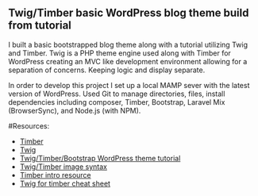 ## Twig/Timber basic WordPress blog theme build from tutorial

I built a basic bootstrapped blog theme along with a tutorial utilizing Twig and Timber. Twig is a PHP theme engine used along with Timber for WordPress creating an MVC like development environment allowing for a separation of concerns. Keeping logic and display separate.

In order to develop this project I set up a local MAMP sever with the latest version of WordPress. Used Git to manage directories, files, install dependencies including composer, Timber, Bootstrap, Laravel Mix (BrowserSync), and Node.js (with NPM).

#Resources:

- [Timber](https://github.com/timber/timber)
- [Twig](https://twig.symfony.com/)
- [Twig/Timber/Bootstrap WordPress theme tutorial](https://junaidqadir.com/wordpress-theme-using-timber-bootstrap/)
- [Twig/Timber image syntax](https://code.tutsplus.com/articles/kick-start-wordpress-development-with-twig-timber-image-menu-and-user--cms-25750)
- [Timber intro resource](https://designspike.com/blog/wordpress-theming-with-timber-a-quick-introduction/)
- [Twig for timber cheat sheet](http://notlaura.com/the-twig-for-timber-cheatsheet/)
